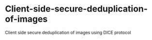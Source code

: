 # Client-side-secure-deduplication-of-images
Client side secure deduplication of images using DICE protocol

